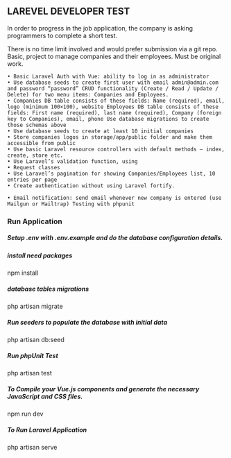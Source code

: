 ##  LAREVEL DEVELOPER TEST ##

In order to progress in the job application, the company is asking programmers to complete a short test. 

There is no time limit involved and would prefer submission via a git repo. 
Basic, project to manage companies and their employees. Must be original work.

    • Basic Laravel Auth with Vue: ability to log in as administrator 
    • Use database seeds to create first user with email admin@admin.com and password “password” CRUD functionality (Create / Read / Update / Delete) for two menu items: Companies and Employees. 
    • Companies DB table consists of these fields: Name (required), email, logo (minimum 100×100), website Employees DB table consists of these fields: First name (required), last name (required), Company (foreign key to Companies), email, phone Use database migrations to create those schemas above 
    • Use database seeds to create at least 10 initial companies 
    • Store companies logos in storage/app/public folder and make them accessible from public 
    • Use basic Laravel resource controllers with default methods – index, create, store etc. 
    • Use Laravel’s validation function, using 
    • Request classes 
    • Use Laravel’s pagination for showing Companies/Employees list, 10 entries per page 
    • Create authentication without using Laravel fortify. 

    • Email notification: send email whenever new company is entered (use Mailgun or Mailtrap) Testing with phpunit

### Run Application  ###

##### Setup .env with .env.example and do the database configuration details. #####

##### install need packages #####
npm install

##### database tables migrations #####
php artisan migrate

##### Run seeders to populate the database with initial data #####
php artisan db:seed

##### Run phpUnit Test #####
php artisan test

##### To Compile your Vue.js components and generate the necessary JavaScript and CSS files. #####
npm run dev

##### To Run Laravel Application #####
php artisan serve






